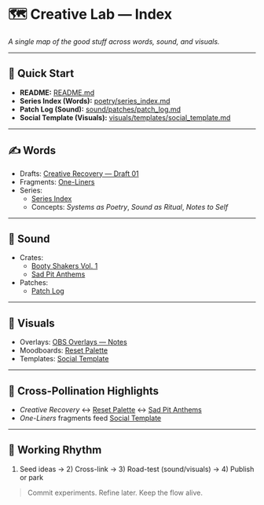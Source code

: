 # 🗺️ Creative Lab — Index
*A single map of the good stuff across words, sound, and visuals.*

---

## 🔖 Quick Start
- **README:** [README.md](README.md)
- **Series Index (Words):** [poetry/series_index.md](poetry/series_index.md)
- **Patch Log (Sound):** [sound/patches/patch_log.md](sound/patches/patch_log.md)
- **Social Template (Visuals):** [visuals/templates/social_template.md](visuals/templates/social_template.md)

---

## ✍️ Words
- Drafts: [Creative Recovery — Draft 01](poetry/posts/2025_creative_recovery.md)
- Fragments: [One-Liners](poetry/fragments/one_liners.md)
- Series:
  - [Series Index](poetry/series_index.md)
  - Concepts: *Systems as Poetry*, *Sound as Ritual*, *Notes to Self*

---

## 🎵 Sound
- Crates:
  - [Booty Shakers Vol. 1](sound/crates/booty_shakers_vol1.md)
  - [Sad Pit Anthems](sound/crates/sad_pit_anthems.md)
- Patches:
  - [Patch Log](sound/patches/patch_log.md)

---

## 🎨 Visuals
- Overlays: [OBS Overlays — Notes](visuals/obs_overlays.md)
- Moodboards: [Reset Palette](visuals/moodboards/reset_palette.md)
- Templates: [Social Template](visuals/templates/social_template.md)

---

## 🔗 Cross-Pollination Highlights
- *Creative Recovery* ↔ [Reset Palette](visuals/moodboards/reset_palette.md) ↔ [Sad Pit Anthems](sound/crates/sad_pit_anthems.md)
- *One-Liners* fragments feed [Social Template](visuals/templates/social_template.md)

---

## 🧭 Working Rhythm
1) Seed ideas → 2) Cross-link → 3) Road-test (sound/visuals) → 4) Publish or park

> Commit experiments. Refine later. Keep the flow alive.
